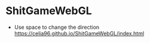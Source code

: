 # ShitGameWebGL

- Use space to change the direction
https://celia96.github.io/ShitGameWebGL/index.html

